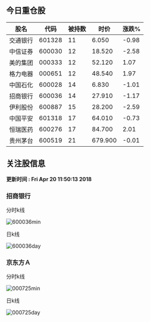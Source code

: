
## 今日重仓股 

|股名|代码|被持数|时价|涨跌%|
|---|---|---|---|---|
|交通银行|601328|11|6.050|-0.98|
|中信证券|600030|12|18.520|-2.58|
|美的集团|000333|12|52.120|1.07|
|格力电器|000651|12|48.540|1.97|
|中国石化|600028|14|6.830|-1.01|
|招商银行|600036|14|27.910|-1.17|
|伊利股份|600887|15|28.200|-2.59|
|中国平安|601318|17|64.010|-0.73|
|恒瑞医药|600276|17|84.700|2.01|
|贵州茅台|600519|21|679.900|-0.01|

## 关注股信息
**更新时间 : Fri Apr 20 11:50:13 2018**
### 招商银行 
分时k线

![600036min](http://image.sinajs.cn/newchart/min/n/sh600036.gif)

日k线

![600036day](http://image.sinajs.cn/newchart/daily/n/sh600036.gif)

### 京东方Ａ 
分时k线

![000725min](http://image.sinajs.cn/newchart/min/n/sz000725.gif)

日k线

![000725day](http://image.sinajs.cn/newchart/daily/n/sz000725.gif)
